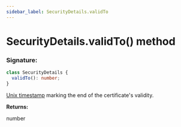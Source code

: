 ```yaml
---
sidebar_label: SecurityDetails.validTo
---
```


# SecurityDetails.validTo() method

### Signature:

```typescript
class SecurityDetails {
  validTo(): number;
}
```

[Unix timestamp](https://en.wikipedia.org/wiki/Unix_time) marking the end of the certificate's validity.

**Returns:**

number

